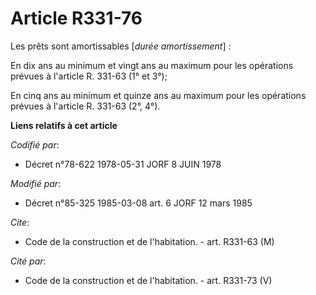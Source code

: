 # Article R331-76

Les prêts sont amortissables [*durée amortissement*] :

En dix ans au minimum et vingt ans au maximum pour les opérations prévues à l'article R. 331-63 (1° et 3°);

En cinq ans au minimum et quinze ans au maximum pour les opérations prévues à l'article R. 331-63 (2°, 4°).

**Liens relatifs à cet article**

_Codifié par_:

  - Décret n°78-622 1978-05-31 JORF 8 JUIN 1978

_Modifié par_:

  - Décret n°85-325 1985-03-08 art. 6 JORF 12 mars 1985

_Cite_:

  - Code de la construction et de l'habitation. - art. R331-63 (M)

_Cité par_:

  - Code de la construction et de l'habitation. - art. R331-73 (V)
